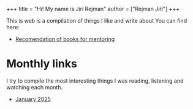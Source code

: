 +++
title = "Hi! My name is Jiri Rejman"
author = ["Rejman Jiří"]
+++

This is web is a compilation of things I like and write about You can find here:  
- [Recomendation of books for mentoring](/articles/reading)
# Monthly links 
I try to compile the most interesting things I was reading, listening and watching each month.  
- [January 2025](/articles/reading-january-25)
 